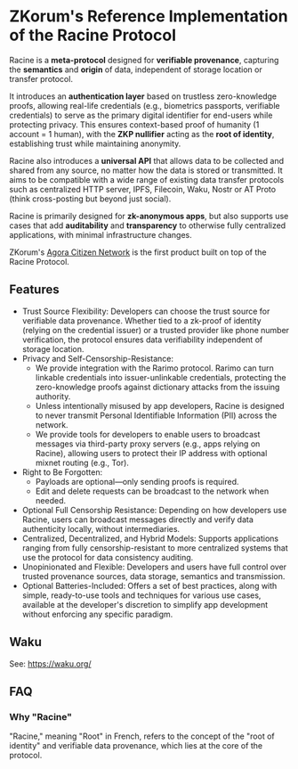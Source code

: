 # ZKorum's Reference Implementation of the Racine Protocol

Racine is a **meta-protocol** designed for **verifiable provenance**, capturing the **semantics** and **origin** of data, independent of storage location or transfer protocol.  

It introduces an **authentication layer** based on trustless zero-knowledge proofs, allowing real-life credentials (e.g., biometrics passports, verifiable credentials) to serve as the primary digital identifier for end-users while protecting privacy. This ensures context-based proof of humanity (1 account = 1 human), with the **ZKP nullifier** acting as the **root of identity**, establishing trust while maintaining anonymity.

Racine also introduces a **universal API** that allows data to be collected and shared from any source, no matter how the data is stored or transmitted. It aims to be compatible with a wide range of existing data transfer protocols such as centralized HTTP server, IPFS, Filecoin, Waku, Nostr or AT Proto (think cross-posting but beyond just social).

Racine is primarily designed for **zk-anonymous apps**, but also supports use cases that add **auditability** and **transparency** to otherwise fully centralized applications, with minimal infrastructure changes.

ZKorum's [Agora Citizen Network](https://agoracitizen.network) is the first product built on top of the Racine Protocol.

## Features

- Trust Source Flexibility: Developers can choose the trust source for verifiable data provenance. Whether tied to a zk-proof of identity (relying on the credential issuer) or a trusted provider like phone number verification, the protocol ensures data verifiability independent of storage location.
- Privacy and Self-Censorship-Resistance: 
    - We provide integration with the Rarimo protocol. Rarimo can turn linkable credentials into issuer-unlinkable credentials, protecting the zero-knowledge proofs against dictionary attacks from the issuing authority.
    - Unless intentionally misused by app developers, Racine is designed to never transmit Personal Identifiable Information (PII) across the network.
    - We provide tools for developers to enable users to broadcast messages via third-party proxy servers (e.g., apps relying on Racine), allowing users to protect their IP address with optional mixnet routing (e.g., Tor).
- Right to Be Forgotten:
    - Payloads are optional—only sending proofs is required.
    - Edit and delete requests can be broadcast to the network when needed.
- Optional Full Censorship Resistance: Depending on how developers use Racine, users can broadcast messages directly and verify data authenticity locally, without intermediaries.
- Centralized, Decentralized, and Hybrid Models: Supports applications ranging from fully censorship-resistant to more centralized systems that use the protocol for data consistency auditing.
- Unopinionated and Flexible: Developers and users have full control over trusted provenance sources, data storage, semantics and transmission.
- Optional Batteries-Included: Offers a set of best practices, along with simple, ready-to-use tools and techniques for various use cases, available at the developer's discretion to simplify app development without enforcing any specific paradigm.

## Waku

See: https://waku.org/

## FAQ

### Why "Racine"

"Racine," meaning "Root" in French, refers to the concept of the "root of identity" and verifiable data provenance, which lies at the core of the protocol.
